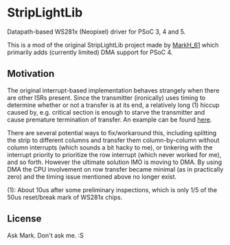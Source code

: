 # StripLightLib

Datapath-based WS281x (Neopixel) driver for PSoC 3, 4 and 5.

This is a mod of the original StripLightLib project made by [MarkH_61](https://community.cypress.com/thread/16543) which primarily adds (currently limited) DMA support for PSoC 4.

## Motivation

The original interrupt-based implementation behaves strangely when there are other ISRs present. Since the transmitter (ironically) uses timing to determine whether or not a transfer is at its end, a relatively long (1) hiccup caused by, e.g. critical section is enough to starve the transmitter and cause premature termination of transfer. An example can be found [here](https://community.cypress.com/thread/34709).

There are several potential ways to fix/workaround this, including splitting the strip to different columns and transfer them column-by-column without column interrupts (which sounds a bit hacky to me), or tinkering with the interrupt priority to prioritize the row interrupt (which never worked for me), and so forth. However the ultimate solution IMO is moving to DMA. By using DMA the CPU involvement on row transfer became minimal (as in practically zero) and the timing issue mentioned above no longer exist.

(1): About 10us after some preliminary inspections, which is only 1/5 of the 50us reset/break mark of WS281x chips.

## License

Ask Mark. Don't ask me. :S
